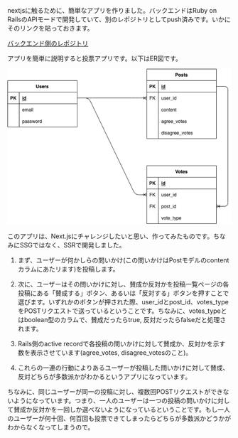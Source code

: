 nextjsに触るために、簡単なアプリを作りました。バックエンドはRuby on RailsのAPIモードで開発していて、別のレポジトリとしてpush済みです。いかにそのリンクを貼っておきます。

[バックエンド側のレポジトリ](https://github.com/kousei1015/votes_app_rails_api)

アプリを簡単に説明すると投票アプリです。以下はER図です。

![er図](./er.drawio.png)

このアプリは、Next.jsにチャレンジしたいと思い、作ってみたものです。ちなみにSSGではなく、SSRで開発しました。

1. まず、ユーザーが何かしらの問いかけ(この問いかけはPostモデルのcontentカラムにあたリます)を投稿します。

2. 次に、ユーザーはその問いかけに対し、賛成か反対かを投稿一覧ページの各投稿にある「賛成する」ボタン、あるいは「反対する」ボタンを押すことで選びます。いずれかのボタンが押された際、user_idとpost_id、votes_typeをPOSTリクエストで送っているということです。ちなみに、votes_typeとはboolean型のカラムで、賛成だったらtrue, 反対だったらfalseだと処理されます。

3. Rails側のactive recordで各投稿の問いかけに対して賛成か、反対かを示す数を表示させています(agree_votes, disagree_votesのこと)。

4. これらの一連の行動によりあるユーザーが投稿した問いかけに対して賛成、反対どちらが多数派かがわかるというアプリになっています。

ちなみに、同じユーザーが同一の投稿に対し、複数回POSTリクエストができないようになっています。つまり、一人のユーザーは一つの投稿の問いかけに対して賛成か反対かを一回しか選べないようになっているということです。もし一人のユーザーが何十回、何百回も投票できてしまったらどちらが多数派かどうかがわからなくなってしまうので。

